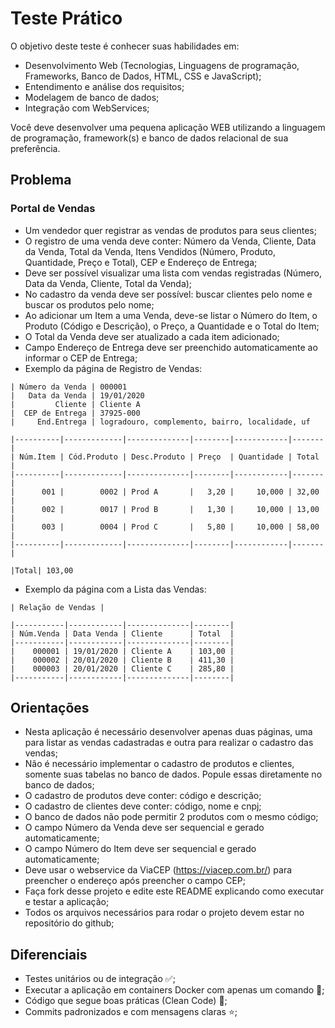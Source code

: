 # Teste Prático

O objetivo deste teste é conhecer suas habilidades em:

* Desenvolvimento Web (Tecnologias, Linguagens de programação, Frameworks, Banco de Dados, HTML, CSS e JavaScript);
* Entendimento e análise dos requisitos;
* Modelagem de banco de dados;
* Integração com WebServices;

Você deve desenvolver uma pequena aplicação WEB utilizando a linguagem de programação, framework(s) e banco de dados relacional de sua preferência.

## Problema

### Portal de Vendas

* Um vendedor quer registrar as vendas de produtos para seus clientes;
* O registro de uma venda deve conter: Número da Venda, Cliente, Data da Venda, Total da Venda, Itens Vendidos (Número, Produto, Quantidade, Preço e Total), CEP e Endereço de Entrega;
* Deve ser possível visualizar uma lista com vendas registradas (Número, Data da Venda, Cliente, Total da Venda);
* No cadastro da venda deve ser possível: buscar clientes pelo nome e buscar os produtos pelo nome;
* Ao adicionar um Item a uma Venda, deve-se listar o Número do Item, o Produto (Código e Descrição), o Preço, a Quantidade e o Total do Item;
* O Total da Venda deve ser atualizado a cada item adicionado;
* Campo Endereço de Entrega deve ser preenchido automaticamente ao informar o CEP de Entrega;
* Exemplo da página de Registro de Vendas:

```
| Número da Venda | 000001
|   Data da Venda | 19/01/2020
|         Cliente | Cliente A
|  CEP de Entrega | 37925-000
|     End.Entrega | logradouro, complemento, bairro, localidade, uf

|----------|-------------|--------------|--------|------------|-------|
| Núm.Item | Cód.Produto | Desc.Produto | Preço  | Quantidade | Total |
|----------|-------------|--------------|--------|------------|-------|
|      001 |        0002 | Prod A       |   3,20 |     10,000 | 32,00 |
|      002 |        0017 | Prod B       |   1,30 |     10,000 | 13,00 |
|      003 |        0004 | Prod C       |   5,80 |     10,000 | 58,00 |
|----------|-------------|--------------|--------|------------|-------|

|Total| 103,00
```

* Exemplo da página com a Lista das Vendas:

```
| Relação de Vendas |

|-----------|------------|--------------|--------|
| Núm.Venda | Data Venda | Cliente      | Total  | 
|-----------|------------|--------------|--------|
|    000001 | 19/01/2020 | Cliente A    | 103,00 |
|    000002 | 20/01/2020 | Cliente B    | 411,30 |
|    000003 | 20/01/2020 | Cliente C    | 285,80 |
|-----------|------------|--------------|--------|
```

## Orientações

* Nesta aplicação é necessário desenvolver apenas duas páginas, uma para listar as vendas cadastradas e outra para realizar o cadastro das vendas;
* Não é necessário implementar o cadastro de produtos e clientes, somente suas tabelas no banco de dados. Popule essas diretamente no banco de dados;
* O cadastro de produtos deve conter: código e descrição;
* O cadastro de clientes deve conter: código, nome e cnpj; 
* O banco de dados não pode permitir 2 produtos com o mesmo código;
* O campo Número da Venda deve ser sequencial e gerado automaticamente;
* O campo Número do Item deve ser sequencial e gerado automaticamente;
* Deve usar o webservice da ViaCEP (https://viacep.com.br/) para preencher o endereço após preencher o campo CEP;
* Faça fork desse projeto e edite este README explicando como executar e testar a aplicação;
* Todos os arquivos necessários para rodar o projeto devem estar no repositório do github;


## Diferenciais

* Testes unitários ou de integração ✅;
* Executar a aplicação em containers Docker com apenas um comando 💓;
* Código que segue boas práticas (Clean Code) 🤩;
* Commits padronizados e com mensagens claras ⭐;

